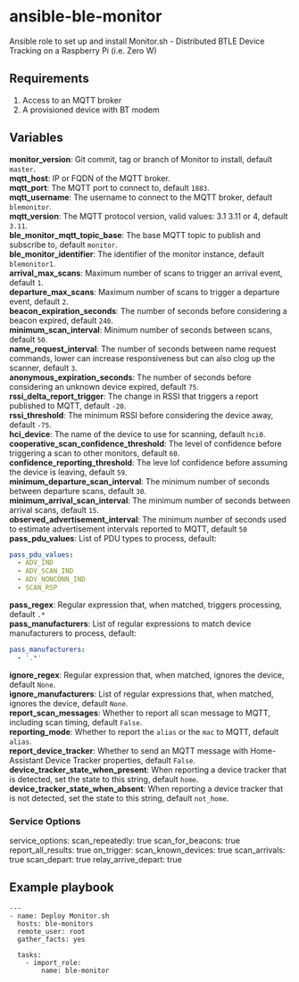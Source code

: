 # ansible-ble-monitor
Ansible role to set up and install Monitor.sh - Distributed BTLE Device Tracking on a Raspberry Pi (i.e. Zero W)

## Requirements
1. Access to an MQTT broker
2. A provisioned device with BT modem

## Variables

**monitor_version**: Git commit, tag or branch of Monitor to install, default `master`.  
**mqtt_host**: IP or FQDN of the MQTT broker.  
**mqtt_port**: The MQTT port to connect to, default `1883`.  
**mqtt_username**: The username to connect to the MQTT broker, default `blemonitor`.  
**mqtt_version**: The MQTT protocol version, valid values: 3.1 3.11 or 4, default `3.11`.  
**ble_monitor_mqtt_topic_base**: The base MQTT topic to publish and subscribe to, default `monitor`.  
**ble_monitor_identifier**: The identifier of the monitor instance, default `blemonitor1`.  
**arrival_max_scans**: Maximum number of scans to trigger an arrival event, default `1`.  
**departure_max_scans**: Maximum number of scans to trigger a departure event, default `2`.  
**beacon_expiration_seconds**: The number of seconds before considering a beacon expired, default `240`.  
**minimum_scan_interval**: Minimum number of seconds between scans, default `50`.  
**name_request_interval**: The number of seconds between name request commands, lower can increase responsiveness but can also clog up the scanner, default `3`.  
**anonymous_expiration_seconds**: The number of seconds before considering an unknown device expired, default `75`.  
**rssi_delta_report_trigger**: The change in RSSI that triggers a report published to MQTT, default `-20`.  
**rssi_threshold**: The minimum RSSI before considering the device away, default `-75`.  
**hci_device**: The name of the device to use for scanning, default `hci0`.  
**cooperative_scan_confidence_threshold**: The level of confidence before triggering a scan to other monitors, default `60`.  
**confidence_reporting_threshold**: The leve lof confidence before assuming the device is leaving, default `59`.  
**minimum_departure_scan_interval**: The minimum number of seconds between departure scans, default `30`.  
**minimum_arrival_scan_interval**: The minimum number of seconds between arrival scans, default `15`.  
**observed_advertisement_interval**: The minimum number of seconds used to estimate advertisement intervals reported to MQTT, default `50`  
**pass_pdu_values**: List of PDU types to process, default:  

```yaml
pass_pdu_values:
  - ADV_IND
  - ADV_SCAN_IND
  - ADV_NONCONN_IND
  - SCAN_RSP
```

**pass_regex**: Regular expression that, when matched, triggers processing, default `.*`  
**pass_manufacturers**: List of regular expressions to match device manufacturers to process, default:  
```yaml
pass_manufacturers:
  - '.*'
```

**ignore_regex**: Regular expression that, when matched, ignores the device, default `None`.  
**ignore_manufacturers**: List of regular expressions that, when matched, ignores the device, default `None`.   
**report_scan_messages**: Whether to report all scan message to MQTT, including scan timing, default  `False`.    
**reporting_mode**: Whether to report the `alias` or the `mac` to MQTT, default `alias`.  
**report_device_tracker**: Whether to send an MQTT message with Home-Assistant Device Tracker properties, default `False`.  
**device_tracker_state_when_present**: When reporting a device tracker that is detected, set the state to this string, default `home`.  
**device_tracker_state_when_absent**: When reporting a device tracker that is not detected, set the state to this string, default `not_home`.  

### Service Options
service_options:
  scan_repeatedly: true
  scan_for_beacons: true
  report_all_results: true
  on_trigger:
    scan_known_devices: true
    scan_arrivals: true
    scan_depart: true
    relay_arrive_depart: true

## Example playbook

```ansible
---
- name: Deploy Monitor.sh
  hosts: ble-monitors
  remote_user: root
  gather_facts: yes

  tasks:
    - import_role:
        name: ble-monitor
```

